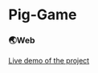 # Pig-Game

 <h3>🌏Web</h3>
 <a href="https://pig-game-daniel231.netlify.appp">Live demo of the project</a>
